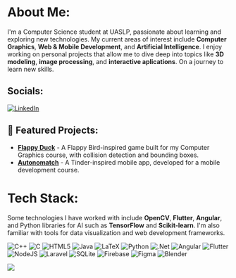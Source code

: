 # About Me:
I'm a Computer Science student at UASLP, passionate about learning and exploring new technologies. My current areas of interest include **Computer Graphics**, **Web & Mobile Development**, and **Artificial Intelligence**. I enjoy working on personal projects that allow me to dive deep into topics like **3D modeling**, **image processing**, and **interactive aplications**. On a journey to learn new skills.

## Socials:
[![LinkedIn](https://img.shields.io/badge/LinkedIn-%230077B5.svg?logo=linkedin&logoColor=white)](https://linkedin.com/in/miguel-angel-garcia-5633672a0/)

## 🚀 Featured Projects:
- **[Flappy Duck](https://github.com/MiguelGarciaVargas/Flappy-Duck)** - A Flappy Bird-inspired game built for my Computer Graphics course, with collision detection and bounding boxes.
- **[Autonomatch](https://github.com/MiguelGarciaVargas/AutonoMatch)** - A Tinder-inspired mobile app, developed for a mobile development course.


# Tech Stack:
Some technologies I have worked with include **OpenCV**, **Flutter**, **Angular**, and Python libraries for AI such as **TensorFlow** and **Scikit-learn**. I'm also familiar with tools for data visualization and web development frameworks.


![C++](https://img.shields.io/badge/c++-%2300599C.svg?style=for-the-badge&logo=c%2B%2B&logoColor=white) ![C](https://img.shields.io/badge/c-%2300599C.svg?style=for-the-badge&logo=c&logoColor=white) ![HTML5](https://img.shields.io/badge/html5-%23E34F26.svg?style=for-the-badge&logo=html5&logoColor=white) ![Java](https://img.shields.io/badge/java-%23ED8B00.svg?style=for-the-badge&logo=openjdk&logoColor=white) ![LaTeX](https://img.shields.io/badge/latex-%23008080.svg?style=for-the-badge&logo=latex&logoColor=white) ![Python](https://img.shields.io/badge/python-3670A0?style=for-the-badge&logo=python&logoColor=ffdd54) ![.Net](https://img.shields.io/badge/.NET-5C2D91?style=for-the-badge&logo=.net&logoColor=white) ![Angular](https://img.shields.io/badge/angular-%23DD0031.svg?style=for-the-badge&logo=angular&logoColor=white) ![Flutter](https://img.shields.io/badge/Flutter-%2302569B.svg?style=for-the-badge&logo=Flutter&logoColor=white) ![NodeJS](https://img.shields.io/badge/node.js-6DA55F?style=for-the-badge&logo=node.js&logoColor=white) ![Laravel](https://img.shields.io/badge/laravel-%23FF2D20.svg?style=for-the-badge&logo=laravel&logoColor=white) ![SQLite](https://img.shields.io/badge/sqlite-%2307405e.svg?style=for-the-badge&logo=sqlite&logoColor=white) ![Firebase](https://img.shields.io/badge/firebase-a08021?style=for-the-badge&logo=firebase&logoColor=ffcd34) ![Figma](https://img.shields.io/badge/figma-%23F24E1E.svg?style=for-the-badge&logo=figma&logoColor=white) ![Blender](https://img.shields.io/badge/blender-%23F5792A.svg?style=for-the-badge&logo=blender&logoColor=white) 

![](https://github-readme-stats.vercel.app/api/top-langs/?username=MiguelGarciaVargas&theme=dark&hide_border=false&include_all_commits=false&count_private=false&layout=compact)

<!-- Proudly created with GPRM ( https://gprm.itsvg.in ) -->
